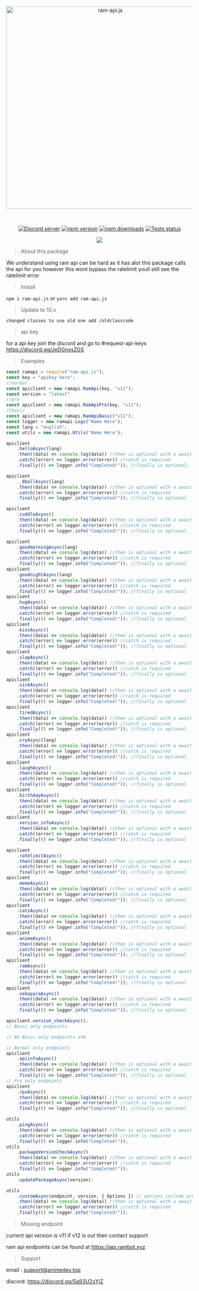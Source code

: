 <div align="center">
  <br />
  <p>
    <a href="https://api.rambot.xyz"><img src="https://gamearoo.top/ram/ramapijs.png" width="546" alt="ram-api.js" /></a>
  </p>
  <br />
  <p>
    <a href="https://discord.gg/5a93U2xYjZ"><img src="https://img.shields.io/discord/605900262581993472?color=5865F2&logo=discord&logoColor=white" alt="Discord server" /></a>
    <a href="https://www.npmjs.com/package/ram-api.js"><img src="https://img.shields.io/npm/v/ram-api.js.svg" alt="npm version" /></a>
    <a href="https://www.npmjs.com/package/ram-api.js"><img src="https://img.shields.io/npm/dt/ram-api.js.svg?maxAge=3600" alt="npm downloads" /></a>
    <a href="https://github.com/Gamearoos-development/ram-api.js/actions"><img src="https://github.com/Gamearoos-development/ram-api.js/actions/workflows/text.yml/badge.svg" alt="Tests status" /></a>
  </p>
  <a href="https://nodei.co/npm/ram-api.js/"><img src="https://nodei.co/npm/ram-api.js.png?downloads=true&downloadRank=true&stars=true"></a>
</div>

> About this package

We understand using ram api can be hard as it has alot this package calls the api for you however this wont bypass the ratelimit youll still see the ratelimit error

> Install

`npm i ram-api.js` or `yarn add ram-api.js`

> Update to 10.x

```text
changed classes to use old one add /oldclasscode
```

> api key

for a api key join the discord and go to #request-api-keys https://discord.gg/JeDGnxsZGS

> Examples

```javascript
const ramapi = require("ram-api.js");
const key = "apikey here";
//normal
const apiclient = new ramapi.RamApi(key, "v11");
const version = "latest"
//pro
const apiclient = new ramapi.RamApiPro(key, "v11");
//basic
const apiclient = new ramapi.RamApiBasic("v11");
const logger = new ramapi.Logs("Name Here");
const lang = "english";
const utils = new ramapi.Utils("Name Here");

apiclient
	.helloAsync(lang)
	.then((data) => console.log(data)) //then is optional with a await
	.catch((error) => logger.error(error)) //catch is required
	.finally(() => logger.info("Completed!")); //finally is optional;

apiclient
	._8ballAsync(lang)
	.then((data) => console.log(data)) //then is optional with a await
	.catch((error) => logger.error(error)) //catch is required
	.finally(() => logger.info("Completed!")); //finally is optional

apiclient
	.cuddleAsync()
	.then((data) => console.log(data)) //then is optional with a await
	.catch((error) => logger.error(error)) //catch is required
	.finally(() => logger.info("Completed!")); //finally is optional

apiclient
	.goodmorningAsync(lang)
	.then((data) => console.log(data)) //then is optional with a await
	.catch((error) => logger.error(error)) //catch is required
	.finally(() => logger.info("Completed!")); //finally is optional
apiclient
	.goodnightAsync(lang)
	.then((data) => console.log(data)) //then is optional with a await
	.catch((error) => logger.error(error)) //catch is required
	.finally(() => logger.info("Completed!")); //finally is optional
apiclient
	.hugAsync()
	.then((data) => console.log(data)) //then is optional with a await
	.catch((error) => logger.error(error)) //catch is required
	.finally(() => logger.info("Completed!")); //finally is optional
apiclient
	.kissAsync()
	.then((data) => console.log(data)) //then is optional with a await
	.catch((error) => logger.error(error)) //catch is required
	.finally(() => logger.info("Completed!")); //finally is optional
apiclient
	.slapAsync()
	.then((data) => console.log(data)) //then is optional with a await
	.catch((error) => logger.error(error)) //catch is required
	.finally(() => logger.info("Completed!")); //finally is optional
apiclient
	.sickAsync()
	.then((data) => console.log(data)) //then is optional with a await
	.catch((error) => logger.error(error)) //catch is required
	.finally(() => logger.info("Completed!")); //finally is optional
apiclient
	.tiredAsync()
	.then((data) => console.log(data)) //then is optional with a await
	.catch((error) => logger.error(error)) //catch is required
	.finally(() => logger.info("Completed!")); //finally is optional
apiclient
	.cryAsync(lang)
	.then((data) => console.log(data)) //then is optional with a await
	.catch((error) => logger.error(error)) //catch is required
	.finally(() => logger.info("Completed!")); //finally is optional
apiclient
	.laughAsync()
	.then((data) => console.log(data)) //then is optional with a await
	.catch((error) => logger.error(error)) //catch is required
	.finally(() => logger.info("Completed!")); //finally is optional
apiclient
	.birthdayAsync()
	.then((data) => console.log(data)) //then is optional with a await
	.catch((error) => logger.error(error)) //catch is required
	.finally(() => logger.info("Completed!")); //finally is optional
apiclient
	.version_infoAsync()
	.then((data) => console.log(data)) //then is optional with a await
	.catch((error) => logger.error(error)) //catch is required
	.finally(() => logger.info("Completed!")); //finally is optional

apiclient
	.ratelimitAsync()
	.then((data) => console.log(data)) //then is optional with a await
	.catch((error) => logger.error(error)) //catch is required
	.finally(() => logger.info("Completed!")); //finally is optional
apiclient
	.memeAsync()
	.then((data) => console.log(data)) //then is optional with a await
	.catch((error) => logger.error(error)) //catch is required
	.finally(() => logger.info("Completed!")); //finally is optional
apiclient
	.catsAsync()
	.then((data) => console.log(data)) //then is optional with a await
	.catch((error) => logger.error(error)) //catch is required
	.finally(() => logger.info("Completed!")); //finally is optional
apiclient
	.animeAsync()
	.then((data) => console.log(data)) //then is optional with a await
	.catch((error) => logger.error(error)) //catch is required
	.finally(() => logger.info("Completed!")); //finally is optional
apiclient
	.ramAsync()
	.then((data) => console.log(data)) //then is optional with a await
	.catch((error) => logger.error(error)) //catch is required
	.finally(() => logger.info("Completed!")); //finally is optional
apiclient
	.nekoparaAsync()
	.then((data) => console.log(data)) //then is optional with a await
	.catch((error) => logger.error(error)) //catch is required
	.finally(() => logger.info("Completed!")); //finally is optional

apiclient.version_checkAsync();
// Basic only endpoints

// No Basic only endpoints atm

// Normal only endpoints
apiclient
	.apiinfoAsync()
	.then((data) => console.log(data)) //then is optional with a await
	.catch((error) => logger.error(error)) //catch is required
	.finally(() => logger.info("Completed!")); //finally is optional
// Pro only endpoints
apiclient
	.rpsAsync()
	.then((data) => console.log(data)) //then is optional with a await
	.catch((error) => logger.error(error)) //catch is required
	.finally(() => logger.info("Completed!")); //finally is optional

utils
	.pingAsync()
	.then((data) => console.log(data)) //then is optional with a await
	.catch((error) => logger.error(error)) //catch is required
	.finally(() => logger.info("Completed!"));
utils
	.packageVersionCheckAsync()
	.then((data) => console.log(data)) //then is optional with a await
	.catch((error) => logger.error(error)) //catch is required
	.finally(() => logger.info("Completed!"));
utils
	.updatePackageAsync(version);

utils
	.customAsync(endpoint, version, { Options }) // options include pro: true or false, basic: true or false, or api_key: String, lang: String
	.then((data) => console.log(data)) //then is optional with a await
	.catch((error) => logger.error(error)) //catch is required
	.finally(() => logger.info("Completed!"));
```

> Missing endpoint

current api version is v11 if v12 is out then contact support

ram api endpoints can be found at https://api.rambot.xyz

> Support

email : support@animedev.top

discord: https://discord.gg/5a93U2xYjZ
